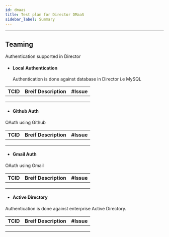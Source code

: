 ```yaml
---
id: dmaas
title: Test plan for Director DMaaS
sidebar_label: Summary
---
```

------

## Teaming

Authentication supported in Director 
- #### Local Authentication

  Authentication is done against database in Director i.e MySQL



| TCID | Breif Description | #Issue |
| ---- | ----------------- | ------ |
|      |                   |        |
|      |                   |        |
|      |                   |        |



- #### Github Auth

OAuth using Github

| TCID | Breif Description | #Issue |
| ---- | ----------------- | ------ |
|      |                   |        |
|      |                   |        |
|      |                   |        |



- #### Gmail Auth

OAuth using Gmail



| TCID | Breif Description | #Issue |
| ---- | ----------------- | ------ |
|      |                   |        |
|      |                   |        |
|      |                   |        |

- #### Active Directory

Authentication is done against enterprise Active Directory.



| TCID | Breif Description | #Issue |
| ---- | ----------------- | ------ |
|      |                   |        |
|      |                   |        |
|      |                   |        |

